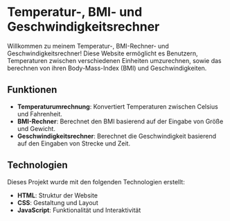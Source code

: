 # Temperatur-, BMI- und Geschwindigkeitsrechner

Willkommen zu meinem Temperatur-, BMI-Rechner- und Geschwindigkeitsrechner! Diese Website ermöglicht es Benutzern, Temperaturen zwischen verschiedenen Einheiten umzurechnen, sowie das berechnen von ihren Body-Mass-Index (BMI) und Geschwindigkeiten.

## Funktionen

- **Temperaturumrechnung**: Konvertiert Temperaturen zwischen Celsius und Fahrenheit.
- **BMI-Rechner**: Berechnet den BMI basierend auf der Eingabe von Größe und Gewicht.
- **Geschwindigkeitsrechner**: Berechnet die Geschwindigkeit basierend auf den Eingaben von Strecke und Zeit.

## Technologien

Dieses Projekt wurde mit den folgenden Technologien erstellt:
- **HTML**: Struktur der Website
- **CSS**: Gestaltung und Layout
- **JavaScript**: Funktionalität und Interaktivität
